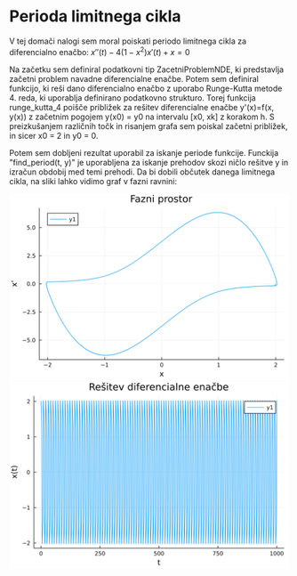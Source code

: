 # Perioda limitnega cikla

V tej domači nalogi sem moral poiskati periodo limitnega cikla za diferencialno enačbo: $x''(t) - 4(1-x^2)x'(t) + x = 0$

Na začetku sem definiral podatkovni tip ZacetniProblemNDE, ki predstavlja začetni problem navadne diferencialne enačbe. Potem sem definiral funkcijo, ki reši dano diferencialno enačbo z uporabo Runge-Kutta metode 4. reda, ki uporablja definirano podatkovno strukturo. Torej funkcija runge_kutta_4 poišče približek za rešitev diferencialne enačbe y'(x)=f(x, y(x)) z začetnim pogojem y(x0) = y0 na intervalu [x0, xk] z korakom h. S preizkušanjem različnih točk in risanjem grafa sem poiskal začetni približek, in sicer x0 = 2 in y0 = 0.

Potem sem dobljeni rezultat uporabil za iskanje periode funkcije. Funckija "find_period(t, y)" je uporabljena za iskanje prehodov skozi ničlo rešitve y in izračun obdobij med temi prehodi. Da bi dobili občutek danega limitnega cikla, na sliki lahko vidimo graf v fazni ravnini:

<img src="./fazni.svg">

<img src="./Resitevdif.svg">


